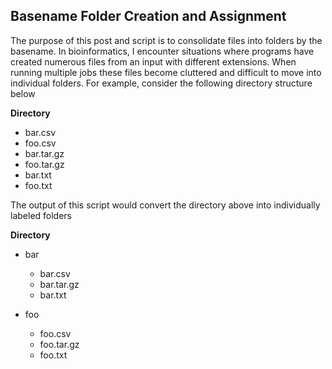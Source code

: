 ## Basename Folder Creation and Assignment
The purpose of this post and script is to consolidate files into folders by the basename. In bioinformatics, I encounter situations where programs have created numerous files from an input with different extensions. When running multiple jobs these files become cluttered and difficult to move into individual folders. For example, consider the following directory structure below

**Directory**
- bar.csv
- foo.csv
- bar.tar.gz
- foo.tar.gz
- bar.txt
- foo.txt


The output of this script would convert the directory above into individually labeled folders

**Directory**

- bar

    - bar.csv
    - bar.tar.gz
    - bar.txt

- foo

    - foo.csv
    - foo.tar.gz
    - foo.txt

